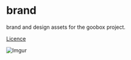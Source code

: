 # brand

brand and design assets for the goobox project. 

[Licence](https://creativecommons.org/licenses/by-sa/4.0/legalcode)

![Imgur](https://i.imgur.com/hzfRSfb.png)


<p align="center">
  <![Imgur](https://i.imgur.com/rqaFOGk.png)/>
</p>



